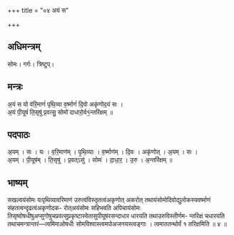 +++
title = "०४ अयं स"

+++
## अधिमन्त्रम्
सोमः। गर्गः। त्रिष्टुप्।

## मन्त्रः
अ॒यं स यो व॑रि॒माणं॑ पृथि॒व्या व॒र्ष्माणं॑ दि॒वो अकृ॑णोद॒यं सः ।  
अ॒यं पी॒यूषं॑ ति॒सृषु॑ प्र॒वत्सु॒ सोमो॑ दाधारो॒र्व१॒॑न्तरि॑क्षम् ॥

## पदपाठः
अ॒यम् । सः । यः । व॒रि॒माण॑म् । पृ॒थि॒व्याः । व॒र्ष्माण॑म् । दि॒वः । अकृ॑णोत् । अ॒यम् । सः ।  
अ॒यम् । पी॒यूष॑म् । ति॒सृषु॑ । प्र॒वत्ऽसु॑ । सोमः॑ । दा॒धा॒र॒ । उ॒रु । अ॒न्तरि॑क्षम् ॥

## भाष्यम्
सखल्वयंसोमः यःपृथिव्यावरिमाणं उरुत्वंविस्तृतत्वंअकृणोत् अकरोत् तथायंसोमोदिवोद्युलोकस्यवर्ष्माणं संहतत्वन्दृढत्वंअकृणोदक- रोत्अयंसोमः सहिभवति अपिचायंसोमः तिसृष्वोषधीषुअप्सुगोषुचप्रवत्सुप्रकृष्टास्वेतासुपीयूषंरसन्दाधार धारयति तथाउरुविस्तीर्णम- न्तरिक्षं चधारयति तथाचमन्त्रान्तरं—त्वमिमाओषधीः सोमविश्वास्त्वमपोअजनयस्त्वङ्गाः । त्वमाततन्थोर्वं १ तरिक्षमिति ॥ ४ ॥